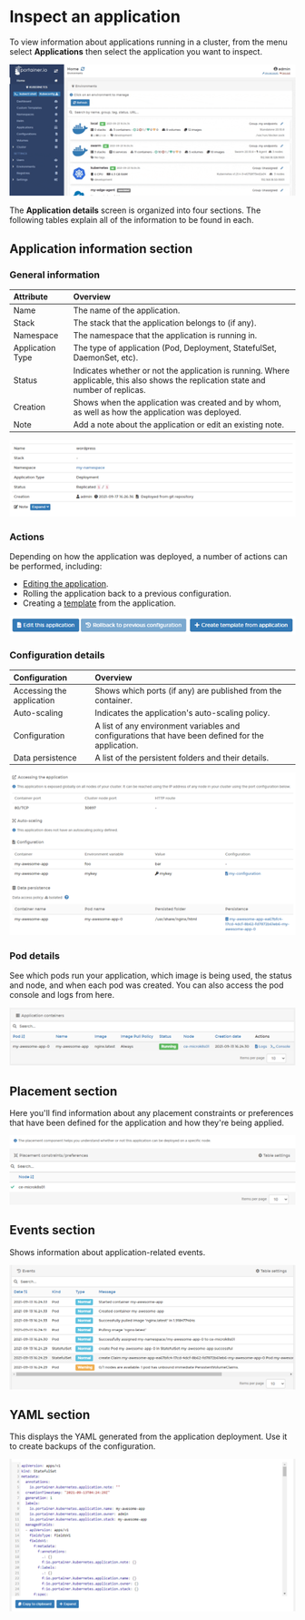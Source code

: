 # Inspect an application

To view information about applications running in a cluster, from the menu select **Applications** then select the application you want to inspect.

![](../../../.gitbook/assets/2.9-applications-inspect-1.gif)

The **Application details** screen is organized into four sections. The following tables explain all of the information to be found in each.

## Application information section

### General information

| Attribute | Overview |
| :--- | :--- |
| Name | The name of the application. |
| Stack | The stack that the application belongs to \(if any\). |
| Namespace | The namespace that the application is running in. |
| Application Type | The type of application \(Pod, Deployment, StatefulSet, DaemonSet, etc\). |
| Status | Indicates whether or not the application is running. Where applicable, this also shows the replication state and number of replicas. |
| Creation | Shows when the application was created and by whom, as well as how the application was deployed. |
| Note | Add a note about the application or edit an existing note. |

![](../../../.gitbook/assets/2.9-applications-inspect-2.png)

### Actions

Depending on how the application was deployed, a number of actions can be performed, including:

* [Editing the application](edit.md).
* Rolling the application back to a previous configuration.
* Creating a [template](../templates/) from the application.

![](../../../.gitbook/assets/2.9-applications-inspect-3.png)

### Configuration details

| Configuration | Overview |
| :--- | :--- |
| Accessing the application | Shows which ports \(if any\) are published from the container. |
| Auto-scaling | Indicates the application's auto-scaling policy. |
| Configuration | A list of any environment variables and configurations that have been defined for the application. |
| Data persistence | A list of the persistent folders and their details. |

![](../../../.gitbook/assets/applications-inspect-3.png)

### Pod details

See which pods run your application, which image is being used, the status and node, and when each pod was created. You can also access the pod console and logs from here.

![](../../../.gitbook/assets/applications-inspect-4.png)

## Placement section

Here you'll find information about any placement constraints or preferences that have been defined for the application and how they're being applied.

![](../../../.gitbook/assets/applications-inspect-5.png)

## Events section

Shows information about application-related events.

![](../../../.gitbook/assets/applications-inspect-6.png)

## YAML section

This displays the YAML generated from the application deployment. Use it to create backups of the configuration.

![](../../../.gitbook/assets/applications-inspect-7.png)

